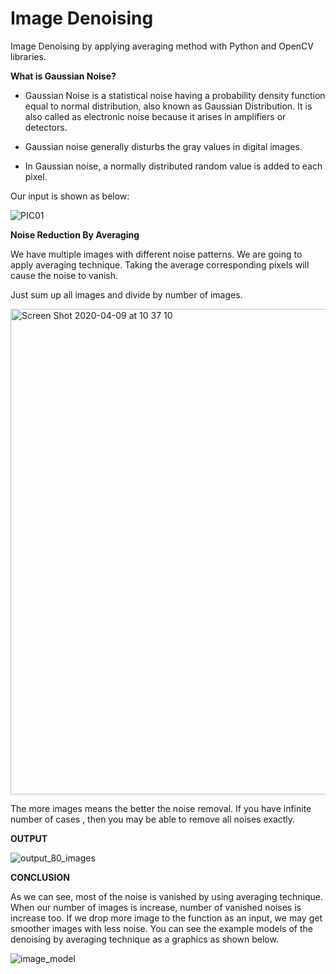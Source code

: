 # Image Denoising
Image Denoising by applying averaging method with Python and OpenCV libraries.

**What is Gaussian Noise?**

- Gaussian Noise is a statistical noise having a probability density function equal to normal distribution, also known as Gaussian Distribution. It is also called as electronic noise because it arises in amplifiers or detectors.

- Gaussian noise generally disturbs the gray values in digital images.
- In Gaussian noise, a normally distributed random value is added to each pixel.

Our input is shown as below:

![PIC01](https://user-images.githubusercontent.com/32989239/78870141-588e9b00-7a4e-11ea-8174-d83fab555110.jpg)

**Noise Reduction By Averaging**

We have multiple images with different noise patterns. We are going to apply averaging technique. Taking the average  corresponding pixels will cause the noise to vanish.

Just sum up all images and divide by number of images.

<img width="777" alt="Screen Shot 2020-04-09 at 10 37 10" src="https://user-images.githubusercontent.com/32989239/78870033-27ae6600-7a4e-11ea-8368-6c7eb9f0e691.png">


The more images means the better the noise removal. If you have infinite number of  cases , then you may be able to remove all noises exactly.

**OUTPUT**

![output_80_images](https://user-images.githubusercontent.com/32989239/78870333-9db2cd00-7a4e-11ea-934b-8d2b284efc14.jpg)

**CONCLUSION**

As we can see, most of the noise is vanished by using averaging technique. When our number of images is increase, number of vanished noises is increase too. If we drop more image to the function as an input, we may get smoother images with less noise. You can see the example models of the denoising by averaging technique as a graphics as shown below.


![image_model](https://user-images.githubusercontent.com/32989239/78870238-7a881d80-7a4e-11ea-851d-ae909919867f.png)
